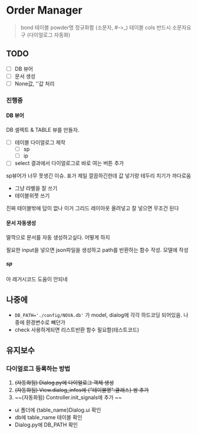 

# Order Manager

> bond 테이블 powder명 정규화함 (소문자, #->_)
> 테이블 cols 반드시 소문자요구 (다이얼로그 자동화)

## TODO
- [ ] DB 뷰어
- [ ] 문서 생성
- [ ] None값, ''값 처리

### 진행중 

#### DB 뷰어
DB 셀렉트 & TABLE 뷰를 만들자. 
- [ ] 테이블 다이얼로그 제작
    - [ ] sp
    - [ ] ip
- [ ] select 결과에서 다이얼로그로 바로 여는 버튼 추가

sp뷰어가 너무 못생긴 이슈.
표가 제일 깔끔하긴한데 값 넣기랑 테두리 치기가 까다로움

- 그냥 라벨을 잘 쓰기
- 테이블위젯 쓰기

진짜 테이블밖에 답이 없나 
이거 그리드 레이아옷 올려넣고 잘 넣으면 무조건 된다


#### 문서 자동생성
딸깍으로 문서를 자동 생성하고싶다. 
어떻게 하지

필요한 input을 넣으면 json파일을 생성하고 path를 반환하는 함수 작성. 
모델에 작성

##### sp

아 레거시코드 도움이 안되네



## 나중에

- `DB_PATH='./config/NOVA.db'` 가 model, dialog에 각각 하드코딩 되어있음. 나중에 환경변수로 빼던가 
- check 사용하게되면 리스트반환 함수 필요함(테스트코드)




## 유지보수

### 다이얼로그 등록하는 방법
1. ~~(자동화됨) Dialog.py에 다이얼로그 객체 생성~~
2. ~~(자동화됨) View.dialog_infos에 {"테이블명":클래스} 쌍 추가~~
3. ~~(자동화됨) Controller.init_signals에 추가 ~~

- ui 폴더에 {table_name}Dialog.ui 확인
- db에 table_name 테이블 확인
- Dialog.py에 DB_PATH 확인

